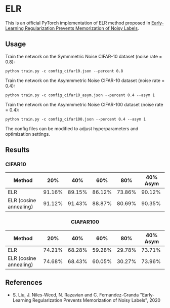 # ELR
This is an official PyTorch implementation of ELR method proposed in [Early-Learning Regularization Prevents Memorization of Noisy Labels](https://arxiv.org/abs/2007.00151). 


## Usage
Train the network on the Symmmetric Noise CIFAR-10 dataset (noise rate = 0.8):

```
python train.py -c config_cifar10.json --percent 0.8
```
Train the network on the Asymmmetric Noise CIFAR-10 dataset (noise rate = 0.4):

```
python train.py -c config_cifar10_asym.json --percent 0.4 --asym 1
```

Train the network on the Asymmmetric Noise CIFAR-100 dataset (noise rate = 0.4):

```
python train.py -c config_cifar100.json --percent 0.4 --asym 1
```

The config files can be modified to adjust hyperparameters and optimization settings. 

## Results
### CIFAR10
<center>

| Method                 |  20%        |    40%      |   60%        |      80%    |    40% Asym |
| ---------------------- | ----------- | ----------- | -----------  | ----------- | ----------- |
| ELR                    | 91.16%      | 89.15%      |  86.12%      | 73.86%      |     90.12%  |
| ELR (cosine annealing) | 91.12%      | 91.43%      |  88.87%      | 80.69%      |    90.35%   |

### CIAFAR100

| Method                 |  20%        |    40%      |   60%        |      80%    |    40% Asym |
| ---------------------- | ----------- | ----------- | -----------  | ----------- | ----------- |
| ELR                    | 74.21%      | 68.28%      |  59.28%      | 29.78%      |    73.71%  |
| ELR (cosine annealing) | 74.68%      | 68.43%      |  60.05%      | 30.27%      |    73.96%   |

</center>

## References
- S. Liu, J. Niles-Weed, N. Razavian and C. Fernandez-Granda "Early-Learning Regularization Prevents Memorization of Noisy Labels", 2020
